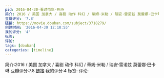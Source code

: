 ```yaml
---
pid: 2016-04-30-看过电影-死侍
简介: 2016 / 美国 加拿大 / 喜剧 动作 科幻 / 蒂姆·米勒 / 瑞安·雷诺兹 莫蕾娜·巴卡琳
豆瓣评分: '7.8'
链接: https://movie.douban.com/subject/3718279/
创建时间: '2016-04-30 12:10:55'
我的评分: '4'
标签:
评论:
tags: [douban]
categories: [timeline]
---
```

简介:2016 / 美国 加拿大 / 喜剧 动作 科幻 / 蒂姆·米勒 / 瑞安·雷诺兹 莫蕾娜·巴卡琳
豆瓣评分:7.8
[链接](https://movie.douban.com/subject/3718279/)
我的评分:4
标签:
评论:
